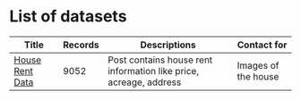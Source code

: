 # List of datasets



| Title                                                        | Records | Descriptions                                                 | Contact for         |
| ------------------------------------------------------------ | ------- | ------------------------------------------------------------ | ------------------- |
| [House Rent Data](https://github.com/vanviethieuanh/dataset/tree/main/house-rent) | 9052    | Post contains house rent information like price, acreage, address | Images of the house |

